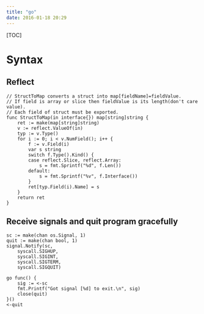 ```yaml
---
title: "go"
date: 2016-01-18 20:29
---
```


[TOC][]()

# Syntax

## Reflect

    // StructToMap converts a struct into map[fieldName]=fieldValue.
    // If field is array or slice then fieldValue is its length(don't care value).
    // Each field of struct must be exported.
    func StructToMap(in interface{}) map[string]string {
        ret := make(map[string]string)
        v := reflect.ValueOf(in)
        typ := v.Type()
        for i := 0; i < v.NumField(); i++ {
            f := v.Field(i)
            var s string
            switch f.Type().Kind() {
            case reflect.Slice, reflect.Array:
                s = fmt.Sprintf("%d", f.Len())
            default:
                s = fmt.Sprintf("%v", f.Interface())
            }
            ret[typ.Field(i).Name] = s
        }
        return ret
    }

## Receive signals and quit program gracefully

	sc := make(chan os.Signal, 1)
	quit := make(chan bool, 1)
	signal.Notify(sc,
		syscall.SIGHUP,
		syscall.SIGINT,
		syscall.SIGTERM,
		syscall.SIGQUIT)

	go func() {
		sig := <-sc
		fmt.Printf("Got signal [%d] to exit.\n", sig)
		close(quit)
	}()
	<-quit

